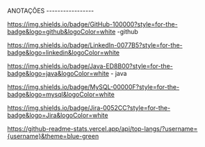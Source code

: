ANOTAÇÕES -----------------


https://img.shields.io/badge/GitHub-100000?style=for-the-badge&logo=github&logoColor=white -github

https://img.shields.io/badge/LinkedIn-0077B5?style=for-the-badge&logo=linkedin&logoColor=white

https://img.shields.io/badge/Java-ED8B00?style=for-the-badge&logo=java&logoColor=white - java
  
https://img.shields.io/badge/MySQL-00000F?style=for-the-badge&logo=mysql&logoColor=white

https://img.shields.io/badge/Jira-0052CC?style=for-the-badge&logo=Jira&logoColor=white

https://github-readme-stats.vercel.app/api/top-langs/?username={username}&theme=blue-green
